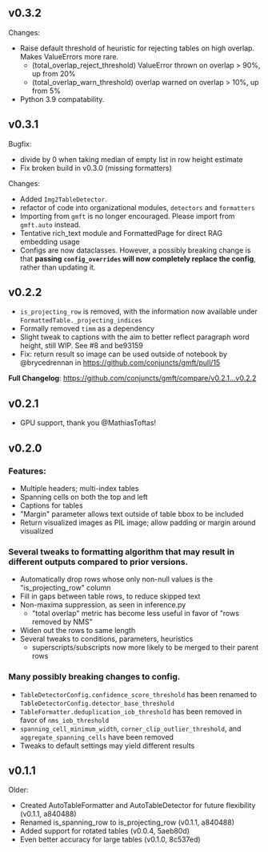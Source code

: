 ## v0.3.2

Changes:
- Raise default threshold of heuristic for rejecting tables on high overlap. Makes ValueErrors more rare.
    - (total_overlap_reject_threshold) ValueError thrown on overlap > 90%, up from 20%
    - (total_overlap_warn_threshold) overlap warned on overlap > 10%, up from 5%
- Python 3.9 compatability.

## v0.3.1

Bugfix:
- divide by 0 when taking median of empty list in row height estimate
- Fix broken build in v0.3.0 (missing formatters)

Changes:
- Added `Img2TableDetector`.
- refactor of code into organizational modules, `detectors` and `formatters`
- Importing from `gmft` is no longer encouraged. Please import from `gmft.auto` instead.
- Tentative rich_text module and FormattedPage for direct RAG embedding usage
- Configs are now dataclasses. However, a possibly breaking change is that **passing `config_overrides` will now completely replace the config**, rather than updating it.



## v0.2.2

- `is_projecting_row` is removed, with the information now available under `FormattedTable._projecting_indices`
- Formally removed `timm` as a dependency
- Slight tweak to captions with the aim to better reflect paragraph word height, still WIP. See #8 and be93159
- Fix: return result so image can be used outside of notebook by @brycedrennan in https://github.com/conjuncts/gmft/pull/15

**Full Changelog**: https://github.com/conjuncts/gmft/compare/v0.2.1...v0.2.2

## v0.2.1

- GPU support, thank you @MathiasToftas!

## v0.2.0

### Features:
- Multiple headers; multi-index tables
- Spanning cells on both the top and left
- Captions for tables
- "Margin" parameter allows text outside of table bbox to be included
- Return visualized images as PIL image; allow padding or margin around visualized

### Several tweaks to formatting algorithm that may result in different outputs compared to prior versions.
- Automatically drop rows whose only non-null values is the "is_projecting_row" column
- Fill in gaps between table rows, to reduce skipped text
- Non-maxima suppression, as seen in inference.py
    - "total overlap" metric has become less useful in favor of "rows removed by NMS"
- Widen out the rows to same length
- Several tweaks to conditions, parameters, heuristics
    - superscripts/subscripts now more likely to be merged to their parent rows

### Many possibly breaking changes to config.
- `TableDetectorConfig.confidence_score_threshold` has been renamed to `TableDetectorConfig.detector_base_threshold`
- `TableFormatter.deduplication_iob_threshold` has been removed in favor of `nms_iob_threshold`
- `spanning_cell_minimum_width`, `corner_clip_outlier_threshold`, and `aggregate_spanning_cells` have been removed
- Tweaks to default settings may yield different results



## v0.1.1


Older:
- Created AutoTableFormatter and AutoTableDetector for future flexibility (v0.1.1, a840488)
- Renamed is_spanning_row to is_projecting_row (v0.1.1, a840488)
- Added support for rotated tables (v0.0.4, 5aeb80d)
- Even better accuracy for large tables (v0.1.0, 8c537ed)


